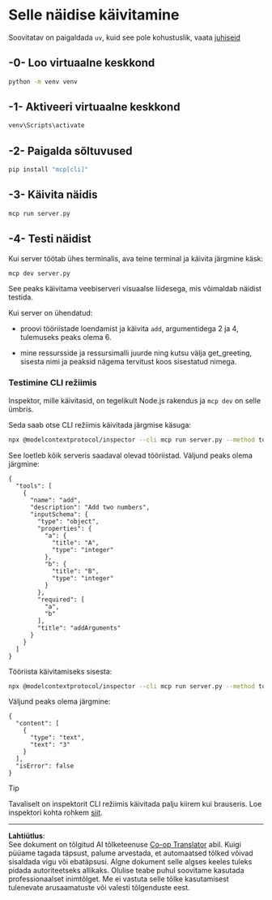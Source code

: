 <!--
CO_OP_TRANSLATOR_METADATA:
{
  "original_hash": "d4c162484df410632550a4a357d40341",
  "translation_date": "2025-10-11T11:44:49+00:00",
  "source_file": "03-GettingStarted/01-first-server/solution/python/README.md",
  "language_code": "et"
}
-->
# Selle näidise käivitamine

Soovitatav on paigaldada `uv`, kuid see pole kohustuslik, vaata [juhiseid](https://docs.astral.sh/uv/#highlights)

## -0- Loo virtuaalne keskkond

```bash
python -m venv venv
```

## -1- Aktiveeri virtuaalne keskkond

```bash
venv\Scripts\activate
```

## -2- Paigalda sõltuvused

```bash
pip install "mcp[cli]"
```

## -3- Käivita näidis

```bash
mcp run server.py
```

## -4- Testi näidist

Kui server töötab ühes terminalis, ava teine terminal ja käivita järgmine käsk:

```bash
mcp dev server.py
```

See peaks käivitama veebiserveri visuaalse liidesega, mis võimaldab näidist testida.

Kui server on ühendatud:

- proovi tööriistade loendamist ja käivita `add`, argumentidega 2 ja 4, tulemuseks peaks olema 6.

- mine ressursside ja ressursimalli juurde ning kutsu välja get_greeting, sisesta nimi ja peaksid nägema tervitust koos sisestatud nimega.

### Testimine CLI režiimis

Inspektor, mille käivitasid, on tegelikult Node.js rakendus ja `mcp dev` on selle ümbris. 

Seda saab otse CLI režiimis käivitada järgmise käsuga:

```bash
npx @modelcontextprotocol/inspector --cli mcp run server.py --method tools/list
```

See loetleb kõik serveris saadaval olevad tööriistad. Väljund peaks olema järgmine:

```text
{
  "tools": [
    {
      "name": "add",
      "description": "Add two numbers",
      "inputSchema": {
        "type": "object",
        "properties": {
          "a": {
            "title": "A",
            "type": "integer"
          },
          "b": {
            "title": "B",
            "type": "integer"
          }
        },
        "required": [
          "a",
          "b"
        ],
        "title": "addArguments"
      }
    }
  ]
}
```

Tööriista käivitamiseks sisesta:

```bash
npx @modelcontextprotocol/inspector --cli mcp run server.py --method tools/call --tool-name add --tool-arg a=1 --tool-arg b=2
```

Väljund peaks olema järgmine:

```text
{
  "content": [
    {
      "type": "text",
      "text": "3"
    }
  ],
  "isError": false
}
```

> [!TIP]
> Tavaliselt on inspektorit CLI režiimis käivitada palju kiirem kui brauseris.
> Loe inspektori kohta rohkem [siit](https://github.com/modelcontextprotocol/inspector).

---

**Lahtiütlus**:  
See dokument on tõlgitud AI tõlketeenuse [Co-op Translator](https://github.com/Azure/co-op-translator) abil. Kuigi püüame tagada täpsust, palume arvestada, et automaatsed tõlked võivad sisaldada vigu või ebatäpsusi. Algne dokument selle algses keeles tuleks pidada autoriteetseks allikaks. Olulise teabe puhul soovitame kasutada professionaalset inimtõlget. Me ei vastuta selle tõlke kasutamisest tulenevate arusaamatuste või valesti tõlgenduste eest.